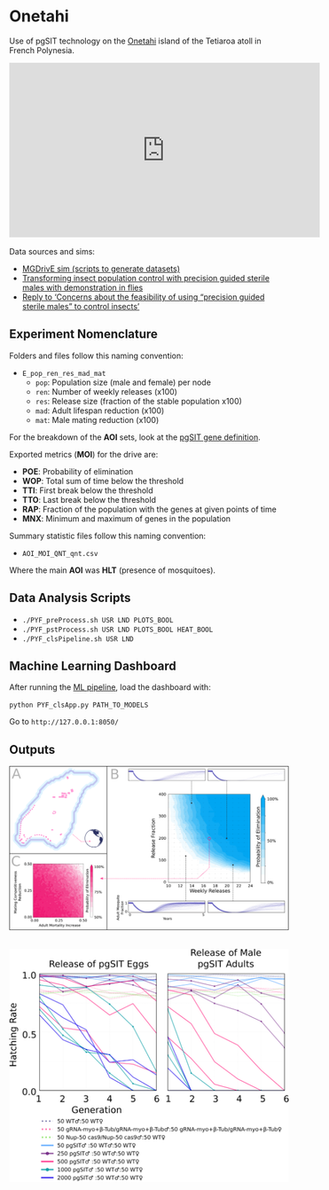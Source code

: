 # Onetahi

Use of pgSIT technology on the [Onetahi](https://www.google.com/maps/place/Onetahi/@-17.0186371,-149.5998375,15z/data=!3m1!4b1!4m5!3m4!1s0x7690a7143905d5c1:0x428e6a6b59c3505c!8m2!3d-17.0188865!4d-149.5916056) island of the Tetiaroa atoll in French Polynesia.

<iframe width="560" height="315" src="https://www.youtube.com/embed/Od2OibI8cfE" frameborder="0" allow="accelerometer; autoplay; clipboard-write; encrypted-media; gyroscope; picture-in-picture" allowfullscreen></iframe> 

Data sources and sims:

* [MGDrivE sim (scripts to generate datasets)](https://github.com/Chipdelmal/MGDrivE/tree/master/Main/pyf)
* [Transforming insect population control with precision guided sterile males with demonstration in flies](https://www.researchgate.net/publication/330223336_Transforming_insect_population_control_with_precision_guided_sterile_males_with_demonstration_in_flies)
* [Reply to ‘Concerns about the feasibility of using “precision guided sterile males” to control insects’](https://www.researchgate.net/publication/335583021_Reply_to_'Concerns_about_the_feasibility_of_using_precision_guided_sterile_males_to_control_insects')

## Experiment Nomenclature

Folders and files follow this naming convention:

* `E_pop_ren_res_mad_mat`
  * `pop`: Population size (male and female) per node
  * `ren`: Number of weekly releases (x100)
  * `res`: Release size (fraction of the stable population x100)
  * `mad`: Adult lifespan reduction (x100)
  * `mat`: Male mating reduction (x100)

For the breakdown of the **AOI** sets, look at the [pgSIT gene definition](https://github.com/Chipdelmal/MoNeT2/blob/main/PYF/ONE/PYF_gene_pgSIT.py).

Exported metrics (**MOI**) for the drive are:

* **POE**: Probability of elimination
* **WOP**: Total sum of time below the threshold
* **TTI**: First break below the threshold
* **TTO**: Last break below the threshold
* **RAP**: Fraction of the population with the genes at given points of time
* **MNX**: Minimum and maximum of genes in the population

Summary statistic files follow this naming convention:

* `AOI_MOI_QNT_qnt.csv`

Where the main **AOI** was **HLT** (presence of mosquitoes).

## Data Analysis Scripts

* `./PYF_preProcess.sh USR LND PLOTS_BOOL`
* `./PYF_pstProcess.sh USR LND PLOTS_BOOL HEAT_BOOL`
* `./PYF_clsPipeline.sh USR LND`

## Machine Learning Dashboard

After running the [ML pipeline](./PYF_clsPipeline.sh), load the dashboard with:

`python PYF_clsApp.py PATH_TO_MODELS`

Go to `http://127.0.0.1:8050/`

## Outputs

![](https://raw.githubusercontent.com/Chipdelmal/MoNeT/master/docs/media/PYF_panel.png) <br><br>

![](https://raw.githubusercontent.com/Chipdelmal/MoNeT/master/docs/media/PYF_cages.png)